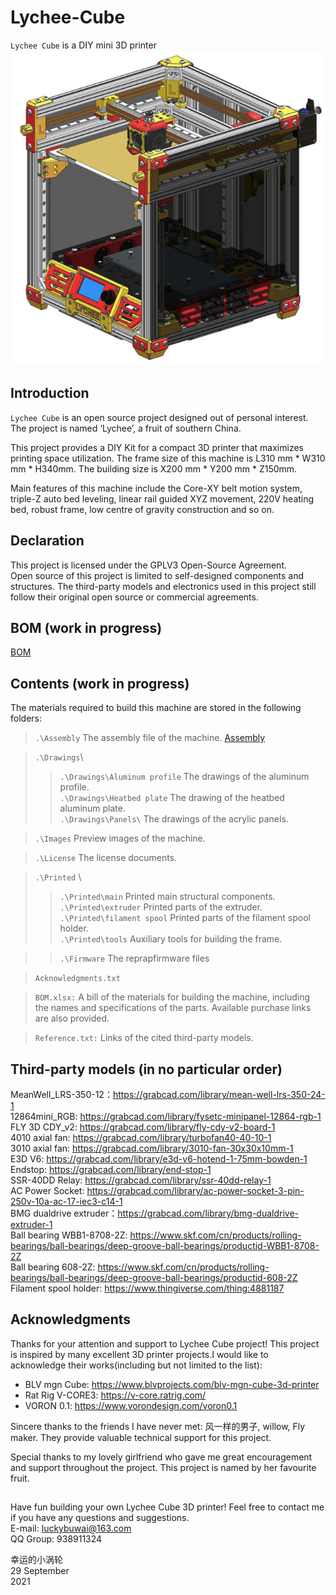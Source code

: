 # Lychee-Cube
`Lychee Cube` is a DIY mini 3D printer \
![Image of Lychee Cube](https://github.com/luckybuwai/Lychee-Cube-3D-Printer/blob/fce545dcdf4365625f5fdb4eb0ec2d2606440931/Images/Cover%20image.jpg)

## Introduction
`Lychee Cube` is an open source project designed out of personal interest. \
The project is named ‘Lychee’, a fruit of southern China. 

This project provides a DIY Kit for a compact 3D printer that maximizes printing space utilization. The frame size of this machine is L310 mm * W310 mm * H340mm. The building size is X200 mm * Y200 mm * Z150mm. 

Main features of this machine include the Core-XY belt motion system, triple-Z auto bed leveling, linear rail guided XYZ movement, 220V heating bed, robust frame, low centre of gravity construction and so on.
  
## Declaration
This project is licensed under the GPLV3 Open-Source Agreement. \
Open source of this project is limited to self-designed components and structures. The third-party models and electronics used in this project still follow their original open source or commercial agreements.


## BOM (work in progress)
[BOM](https://github.com/luckybuwai/Lychee-Cube-3D-Printer/blob/931138cb11c8285abbf8e22e45236c732e7351a9/BOM.xlsx)



## Contents (work in progress)
The materials required to build this machine are stored in the following folders:

>`.\Assembly` The assembly file of the machine. [Assembly](https://github.com/luckybuwai/Lychee-Cube-3D-Printer/blob/a50b316dc72a5c2cda73f2b95c605d006fdd450b/assembly.txt)

>`.\Drawings`\
>>`.\Drawings\Aluminum profile` The drawings of the aluminum profile.\
>>`.\Drawings\Heatbed plate` The drawing of the heatbed aluminum plate.\
>>`.\Drawings\Panels\` The drawings of the acrylic panels.

>`.\Images` Preview images of the machine.

>`.\License` The license documents.

>`.\Printed` \
>>`.\Printed\main` Printed main structural components.\
>>`.\Printed\extruder` Printed parts of the extruder.\
>>`.\Printed\filament spool` Printed parts of the filament spool holder.\
>>`.\Printed\tools` Auxiliary tools for building the frame.
  
>>`.\Firmware` The reprapfirmware files
  
>`Acknowledgments.txt`

>`BOM.xlsx:` A bill of the materials for building the machine, including the names and specifications of the parts. Available purchase links are also provided.

>`Reference.txt:` Links of the cited third-party models.

## Third-party models (in no particular order)
MeanWell_LRS-350-12：https://grabcad.com/library/mean-well-lrs-350-24-1 \
12864mini_RGB: https://grabcad.com/library/fysetc-minipanel-12864-rgb-1 \
FLY 3D CDY_v2: https://grabcad.com/library/fly-cdy-v2-board-1 \
4010 axial fan: https://grabcad.com/library/turbofan40-40-10-1 \
3010 axial fan: https://grabcad.com/library/3010-fan-30x30x10mm-1 \
E3D V6: https://grabcad.com/library/e3d-v6-hotend-1-75mm-bowden-1 \
Endstop: https://grabcad.com/library/end-stop-1 \
SSR-40DD Relay: https://grabcad.com/library/ssr-40dd-relay-1 \
AC Power Socket: https://grabcad.com/library/ac-power-socket-3-pin-250v-10a-ac-17-iec3-c14-1 \
BMG dualdrive extruder：https://grabcad.com/library/bmg-dualdrive-extruder-1 \
Ball bearing WBB1-8708-2Z: https://www.skf.com/cn/products/rolling-bearings/ball-bearings/deep-groove-ball-bearings/productid-WBB1-8708-2Z \
Ball bearing 608-2Z: https://www.skf.com/cn/products/rolling-bearings/ball-bearings/deep-groove-ball-bearings/productid-608-2Z \
Filament spool holder: https://www.thingiverse.com/thing:4881187

## Acknowledgments
Thanks for your attention and support to Lychee Cube project! This project is inspired by many excellent 3D printer projects.I would like to acknowledge their works(including but not limited to the list):

* BLV mgn Cube: https://www.blvprojects.com/blv-mgn-cube-3d-printer
* Rat Rig V-CORE3: https://v-core.ratrig.com/
* VORON 0.1: https://www.vorondesign.com/voron0.1

Sincere thanks to the friends I have never met: 风一样的男子, willow, Fly maker.  They provide valuable technical support for this project.

Special thanks to my lovely girlfriend who gave me great encouragement and support throughout the project. This project is named by her favourite fruit. 

##
Have fun building your own Lychee Cube 3D printer! Feel free to contact me if you have any questions and suggestions.\
E-mail: luckybuwai@163.com\
QQ Group: 938911324

幸运的小涡轮 \
29 September \
2021


